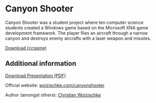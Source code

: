 # Canyon Shooter

Canyon Shooter was a student project where ten computer science students created a Windows game based on the Microsoft XNA game development framework. The player flies an aircraft through a narrow canyon and destroys enemy aircrafts with a laser weapon and missiles.

[Download (ccgame)](https://woizischke.com/canyonshooter/canyonshooter.ccgame)

Additional information
---

[Download Presentation (PDF)](https://woizischke.com/canyonshooter/canyonshooter.pdf)

Official website: [woizischke.com/canyonshooter](https://woizischke.com/canyonshooter/index.html)

Author (amongst others): [Christian Woizischke](https://woizischke.com)